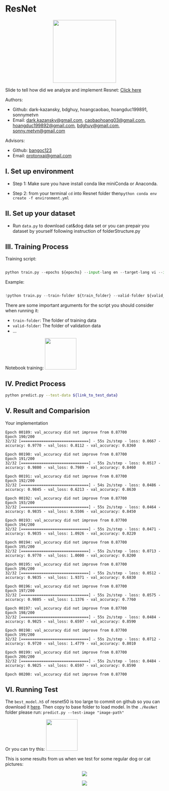 # ResNet

<p align="center">
    <img src='https://i.ibb.co/XZmYNjK/Resnet-Logo.jpg' width=200 class="center">
</p>

Slide to tell how did we analyze and implement Resnet: [Click here](https://docs.google.com/presentation/d/1a18IyR1nc6GLTU5hibw3VabLVFbPjeE1/edit?usp=sharing&ouid=110166614717096573075&rtpof=true&sd=true)


Authors:
- Github: dark-kazansky, bdghuy, hoangcaobao, hoangduc199891, sonnymetvn
- Email: dark.kazansky@gmail.com, caobaohoang03@gmail.com, hoangduc199892@gmail.com, bdghuy@gmail.com, sonny.metvn@gmail.com

Advisors:
- Github: [bangoc123](https://github.com/bangoc123)
- Email: protonxai@gmail.com 

## I.  Set up environment
- Step 1: Make sure you have install conda like miniConda or Anaconda. 



- Step 2: from your terminal ```cd``` into Resnet folder then```python conda env create -f environment.yml```


## II.  Set up your dataset

- Run ```data.py``` to download cat&dog data set or you can prepair you dataset by yourself following instruction of folderStructure.py

## III. Training Process
Training script:


```python

python train.py --epochs ${epochs} --input-lang en --target-lang vi --input-path ${path_to_en_text_file} --target-path ${path_to_vi_text_file}

```
Example:

```python

!python train.py --train-folder ${train_folder} --valid-folder ${valid_folder} --num-classes 2 --patch-size 5 --image-size 150 --lr 0.0001 --epochs 200 --num-heads 12 

``` 
There are some important arguments for the script you should consider when running it:

- `train-folder`: The folder of training data
- `valid-folder`: The folder of validation data
- ...

Notebook training: [<img src='https://camo.githubusercontent.com/84f0493939e0c4de4e6dbe113251b4bfb5353e57134ffd9fcab6b8714514d4d1/68747470733a2f2f636f6c61622e72657365617263682e676f6f676c652e636f6d2f6173736574732f636f6c61622d62616467652e737667' width=100 class="left">](https://colab.research.google.com/drive/1cb7Nkkn5o_U7cVvnxXmfx-jdyoc4slhu?usp=sharing)

## IV. Predict Process

```bash
python predict.py --test-data ${link_to_test_data}
```

## V. Result and Comparision

Your implementation
```
Epoch 00189: val_accuracy did not improve from 0.87700
Epoch 190/200
32/32 [==============================] - 55s 2s/step - loss: 0.0667 - accuracy: 0.9770 - val_loss: 0.8112 - val_accuracy: 0.8360

Epoch 00190: val_accuracy did not improve from 0.87700
Epoch 191/200
32/32 [==============================] - 55s 2s/step - loss: 0.0517 - accuracy: 0.9800 - val_loss: 0.7989 - val_accuracy: 0.8460

Epoch 00191: val_accuracy did not improve from 0.87700
Epoch 192/200
32/32 [==============================] - 54s 2s/step - loss: 0.0486 - accuracy: 0.9845 - val_loss: 0.6213 - val_accuracy: 0.8630

Epoch 00192: val_accuracy did not improve from 0.87700
Epoch 193/200
32/32 [==============================] - 55s 2s/step - loss: 0.0464 - accuracy: 0.9835 - val_loss: 0.5506 - val_accuracy: 0.8450

Epoch 00193: val_accuracy did not improve from 0.87700
Epoch 194/200
32/32 [==============================] - 55s 2s/step - loss: 0.0471 - accuracy: 0.9835 - val_loss: 1.0926 - val_accuracy: 0.8220

Epoch 00194: val_accuracy did not improve from 0.87700
Epoch 195/200
32/32 [==============================] - 55s 2s/step - loss: 0.0713 - accuracy: 0.9770 - val_loss: 1.0000 - val_accuracy: 0.8200

Epoch 00195: val_accuracy did not improve from 0.87700
Epoch 196/200
32/32 [==============================] - 55s 2s/step - loss: 0.0512 - accuracy: 0.9835 - val_loss: 1.9371 - val_accuracy: 0.6830

Epoch 00196: val_accuracy did not improve from 0.87700
Epoch 197/200
32/32 [==============================] - 55s 2s/step - loss: 0.0575 - accuracy: 0.9805 - val_loss: 1.1376 - val_accuracy: 0.7760

Epoch 00197: val_accuracy did not improve from 0.87700
Epoch 198/200
32/32 [==============================] - 55s 2s/step - loss: 0.0484 - accuracy: 0.9825 - val_loss: 0.6597 - val_accuracy: 0.8590

Epoch 00198: val_accuracy did not improve from 0.87700
Epoch 199/200
32/32 [==============================] - 55s 2s/step - loss: 0.0712 - accuracy: 0.9720 - val_loss: 1.4779 - val_accuracy: 0.8010

Epoch 00199: val_accuracy did not improve from 0.87700
Epoch 200/200
32/32 [==============================] - 55s 2s/step - loss: 0.0484 - accuracy: 0.9825 - val_loss: 0.6597 - val_accuracy: 0.8590

Epoch 00200: val_accuracy did not improve from 0.87700

```

## VI. Running Test

The ```best_model.h5``` of resnet50 is too large to commit on github so you can download it [here](https://drive.google.com/file/d/1pDfrAt7wHvDZrX4uolFxwE7KeUVTJvY8/view?usp=sharing). Then copy to base folder to load model.
In the ```./ResNet``` folder please run: ```predict.py --test-image "image-path"```

Or you can try this: [<img src='https://camo.githubusercontent.com/84f0493939e0c4de4e6dbe113251b4bfb5353e57134ffd9fcab6b8714514d4d1/68747470733a2f2f636f6c61622e72657365617263682e676f6f676c652e636f6d2f6173736574732f636f6c61622d62616467652e737667' width=100 class="left">](https://colab.research.google.com/drive/1ySFObB6ZPgxJyq8G9_dHpQypExXAgAI2?usp=sharing&fbclid=IwAR0rEWKeq3m4Qmis2DZ5HkhCgZSEYj95kTImWqE_HZejUgYZRj9UiYdnjDM)

This is some results from us when we test for some regular dog or cat pictures:

<p align="center">
    <img src='https://i.imgur.com/UaAgqlO.jpeg' class="center">
</p>
<p align="center">
    <img src='https://i.imgur.com/t3jZt9D.jpeg' class="center">
</p>



